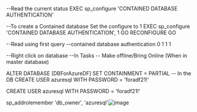 --Read the current status
EXEC sp_configure 'CONTAINED DATABASE AUTHENTICATION'


--To create a Contained database Set the configure to 1
EXEC sp_configure 'CONTAINED DATABASE AUTHENTICATION', 1
GO
RECONFIGURE
GO

--Read using first query
--contained database authentication	0	1	1	1


--Right click on database --In Tasks -- Make offline/Bring Online (When in master database) 

ALTER DATABASE [DBForAzureDF] SET CONTAINMENT = PARTIAL
-- In the DB
CREATE USER azuresql WITH PASSWORD = 'foradf21!'

CREATE USER azuresql WITH PASSWORD = 'foradf21!'

sp_addrolemember 'db_owner', 'azuresql'![image](https://user-images.githubusercontent.com/7129567/137559044-ea737ca5-e008-4c6f-8eee-9c46ef61653f.png)
